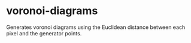 # voronoi-diagrams
Generates voronoi diagrams using the Euclidean distance between each pixel and the generator points.
